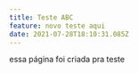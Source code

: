 ```yaml
---
title: Teste ABC
feature: novo teste aqui
date: 2021-07-28T18:10:31.085Z
---
```

essa página foi criada pra teste
